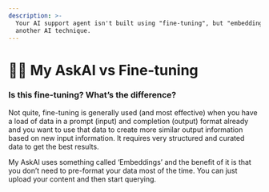 ```yaml
---
description: >-
  Your AI support agent isn't built using "fine-tuning", but "embeddings",
  another AI technique.
---
```


# 💇‍♂️ My AskAI vs Fine-tuning

### **Is this fine-tuning? What’s the difference?**

Not quite, fine-tuning is generally used (and most effective) when you have a load of data in a prompt (input) and completion (output) format already and you want to use that data to create more similar output information based on new input information. It requires very structured and curated data to get the best results.

My AskAI uses something called ‘Embeddings’ and the benefit of it is that you don’t need to pre-format your data most of the time. You can just upload your content and then start querying.
